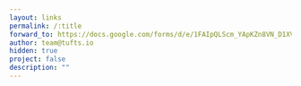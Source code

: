 ```yaml
---
layout: links
permalink: /:title
forward_to: https://docs.google.com/forms/d/e/1FAIpQLScm_YApKZn8VN_D1XVHPfy7B4nEhebj5nR2V8h3e-02BELL0Q/viewform?usp=sf_link
author: team@tufts.io
hidden: true
project: false
description: ""
---
```

